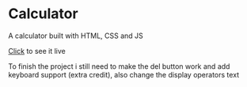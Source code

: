 # Calculator

A calculator built with HTML, CSS and JS

[Click](https://breno085.github.io/Calculator/) to see it live

To finish the project i still need to make the del button work and add keyboard support (extra credit),
also change the display operators text